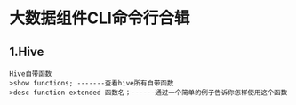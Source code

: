 # 大数据组件CLI命令行合辑

## 1.Hive

```shell
Hive自带函数
>show functions; -------查看hive所有自带函数
>desc function extended 函数名；------通过一个简单的例子告诉你怎样使用这个函数
```

